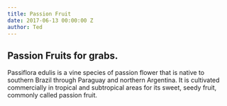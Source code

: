 ```yaml
---
title: Passion Fruit
date: 2017-06-13 00:00:00 Z
author: Ted
---
```


## Passion Fruits for grabs.

Passiflora edulis is a vine species of passion flower that is native to southern Brazil through Paraguay and northern Argentina. It is cultivated commercially in tropical and subtropical areas for its sweet, seedy fruit, commonly called passion fruit.
